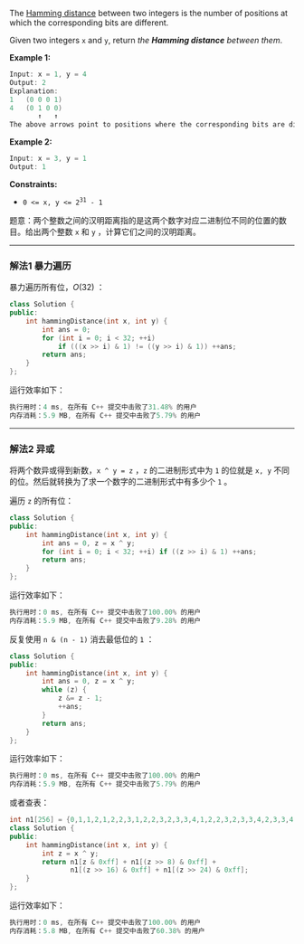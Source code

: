 <p>The <a href="https://en.wikipedia.org/wiki/Hamming_distance">Hamming distance</a> between two integers is the number of positions at which the corresponding bits are different.</p>

<p>Given two integers <code>x</code> and <code>y</code>, return <em>the <strong>Hamming distance</strong> between them</em>.</p>

 
<p><strong>Example 1:</strong></p>

```go
Input: x = 1, y = 4
Output: 2
Explanation:
1   (0 0 0 1)
4   (0 1 0 0)
       ↑   ↑
The above arrows point to positions where the corresponding bits are different.
```
 
<p><strong>Example 2:</strong></p>

```go
Input: x = 3, y = 1
Output: 1
```

 
<p><strong>Constraints:</strong></p>

<ul>
	<li><code>0 &lt;=&nbsp;x, y &lt;= 2<sup>31</sup> - 1</code></li>
</ul>


题意：两个整数之间的汉明距离指的是这两个数字对应二进制位不同的位置的数目。给出两个整数 `x` 和 `y` ，计算它们之间的汉明距离。


---
### 解法1 暴力遍历
暴力遍历所有位，$O(32)$ ：
```cpp
class Solution {
public:
    int hammingDistance(int x, int y) {
        int ans = 0;
        for (int i = 0; i < 32; ++i) 
            if (((x >> i) & 1) != ((y >> i) & 1)) ++ans;
        return ans;
    }
};
```
运行效率如下：
```cpp
执行用时：4 ms, 在所有 C++ 提交中击败了31.48% 的用户
内存消耗：5.9 MB, 在所有 C++ 提交中击败了5.79% 的用户
```
---
### 解法2 异或
将两个数异或得到新数，`x ^ y = z` ，`z` 的二进制形式中为 `1` 的位就是 `x, y` 不同的位。然后就转换为了求一个数字的二进制形式中有多少个 `1` 。

遍历 `z` 的所有位：
```cpp
class Solution {
public:
    int hammingDistance(int x, int y) {
        int ans = 0, z = x ^ y;
        for (int i = 0; i < 32; ++i) if ((z >> i) & 1) ++ans; 
        return ans;
    }
};
```
运行效率如下：
```cpp
执行用时：0 ms, 在所有 C++ 提交中击败了100.00% 的用户
内存消耗：5.9 MB, 在所有 C++ 提交中击败了9.28% 的用户
```
反复使用 `n & (n - 1)` 消去最低位的 `1` ：
```cpp
class Solution {
public:
    int hammingDistance(int x, int y) {
        int ans = 0, z = x ^ y;
        while (z) {
            z &= z - 1;
            ++ans;
        }
        return ans;
    }
};
```
运行效率如下：
```cpp
执行用时：0 ms, 在所有 C++ 提交中击败了100.00% 的用户
内存消耗：5.9 MB, 在所有 C++ 提交中击败了5.79% 的用户
```
或者查表：
```cpp
int n1[256] = {0,1,1,2,1,2,2,3,1,2,2,3,2,3,3,4,1,2,2,3,2,3,3,4,2,3,3,4,3,4,4,5,1,2,2,3,2,3,3,4,2,3,3,4,3,4,4,5,2,3,3,4,3,4,4,5,3,4,4,5,4,5,5,6,1,2,2,3,2,3,3,4,2,3,3,4,3,4,4,5,2,3,3,4,3,4,4,5,3,4,4,5,4,5,5,6,2,3,3,4,3,4,4,5,3,4,4,5,4,5,5,6,3,4,4,5,4,5,5,6,4,5,5,6,5,6,6,7,1,2,2,3,2,3,3,4,2,3,3,4,3,4,4,5,2,3,3,4,3,4,4,5,3,4,4,5,4,5,5,6,2,3,3,4,3,4,4,5,3,4,4,5,4,5,5,6,3,4,4,5,4,5,5,6,4,5,5,6,5,6,6,7,2,3,3,4,3,4,4,5,3,4,4,5,4,5,5,6,3,4,4,5,4,5,5,6,4,5,5,6,5,6,6,7,3,4,4,5,4,5,5,6,4,5,5,6,5,6,6,7,4,5,5,6,5,6,6,7,5,6,6,7,6,7,7,8};
class Solution {
public:
    int hammingDistance(int x, int y) {
        int z = x ^ y; 
        return n1[z & 0xff] + n1[(z >> 8) & 0xff] + 
        	   n1[(z >> 16) & 0xff] + n1[(z >> 24) & 0xff];
    }
};
```
运行效率如下：
```cpp
执行用时：0 ms, 在所有 C++ 提交中击败了100.00% 的用户
内存消耗：5.8 MB, 在所有 C++ 提交中击败了60.38% 的用户
```
